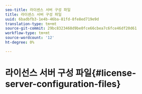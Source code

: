 ```yaml
---
seo-title: 라이센스 서버 구성 파일
title: 라이센스 서버 구성 파일
uuid: 6badbfb3-1e4b-46ba-81fd-8fe8ed719e9d
translation-type: tm+mt
source-git-commit: 29bc8323460d9be0fce66cbea7c6fce46df20d61
workflow-type: tm+mt
source-wordcount: '12'
ht-degree: 0%

---
```



# 라이선스 서버 구성 파일{#license-server-configuration-files}

